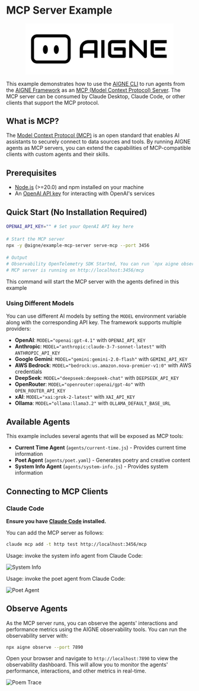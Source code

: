 # MCP Server Example

<p align="center">
  <picture>
    <source srcset="https://raw.githubusercontent.com/AIGNE-io/aigne-framework/main/logo-dark.svg" media="(prefers-color-scheme: dark)">
    <source srcset="https://raw.githubusercontent.com/AIGNE-io/aigne-framework/main/logo.svg" media="(prefers-color-scheme: light)">
    <img src="https://raw.githubusercontent.com/AIGNE-io/aigne-framework/main/logo.svg" alt="AIGNE Logo" width="400" />
  </picture>
</p>

This example demonstrates how to use the [AIGNE CLI](https://github.com/AIGNE-io/aigne-framework/blob/main/packages/cli/README.md) to run agents from the [AIGNE Framework](https://github.com/AIGNE-io/aigne-framework) as an [MCP (Model Context Protocol) Server](https://modelcontextprotocol.io). The MCP server can be consumed by Claude Desktop, Claude Code, or other clients that support the MCP protocol.

## What is MCP?

The [Model Context Protocol (MCP)](https://modelcontextprotocol.io) is an open standard that enables AI assistants to securely connect to data sources and tools. By running AIGNE agents as MCP servers, you can extend the capabilities of MCP-compatible clients with custom agents and their skills.

## Prerequisites

* [Node.js](https://nodejs.org) (>=20.0) and npm installed on your machine
* An [OpenAI API key](https://platform.openai.com/api-keys) for interacting with OpenAI's services

## Quick Start (No Installation Required)

```bash
OPENAI_API_KEY="" # Set your OpenAI API key here

# Start the MCP server
npx -y @aigne/example-mcp-server serve-mcp --port 3456

# Output
# Observability OpenTelemetry SDK Started, You can run `npx aigne observe` to start the observability server.
# MCP server is running on http://localhost:3456/mcp
```

This command will start the MCP server with the agents defined in this example

### Using Different Models

You can use different AI models by setting the `MODEL` environment variable along with the corresponding API key. The framework supports multiple providers:

* **OpenAI**: `MODEL="openai:gpt-4.1"` with `OPENAI_API_KEY`
* **Anthropic**: `MODEL="anthropic:claude-3-7-sonnet-latest"` with `ANTHROPIC_API_KEY`
* **Google Gemini**: `MODEL="gemini:gemini-2.0-flash"` with `GEMINI_API_KEY`
* **AWS Bedrock**: `MODEL="bedrock:us.amazon.nova-premier-v1:0"` with AWS credentials
* **DeepSeek**: `MODEL="deepseek:deepseek-chat"` with `DEEPSEEK_API_KEY`
* **OpenRouter**: `MODEL="openrouter:openai/gpt-4o"` with `OPEN_ROUTER_API_KEY`
* **xAI**: `MODEL="xai:grok-2-latest"` with `XAI_API_KEY`
* **Ollama**: `MODEL="ollama:llama3.2"` with `OLLAMA_DEFAULT_BASE_URL`

## Available Agents

This example includes several agents that will be exposed as MCP tools:

* **Current Time Agent** (`agents/current-time.js`) - Provides current time information
* **Poet Agent** (`agents/poet.yaml`) - Generates poetry and creative content
* **System Info Agent** (`agents/system-info.js`) - Provides system information

## Connecting to MCP Clients

### Claude Code

**Ensure you have [Claude Code](https://claude.ai/code) installed.**

You can add the MCP server as follows:

```bash
claude mcp add -t http test http://localhost:3456/mcp
```

Usage: invoke the system info agent from Claude Code:

![System Info](https://www.arcblock.io/image-bin/uploads/4824b6bf01f393a064fb36ca91feefcc.gif)

Usage: invoke the poet agent from Claude Code:

![Poet Agent](https://www.arcblock.io/image-bin/uploads/d4b49b880c246f55e0809cdc712a5bdb.gif)

## Observe Agents

As the MCP server runs, you can observe the agents' interactions and performance metrics using the AIGNE observability tools. You can run the observability server with:

```bash
npx aigne observe --port 7890
```

Open your browser and navigate to `http://localhost:7890` to view the observability dashboard. This will allow you to monitor the agents' performance, interactions, and other metrics in real-time.

![Poem Trace](https://www.arcblock.io/image-bin/uploads/bb39338e593abc6f544c12636d1db739.png)
